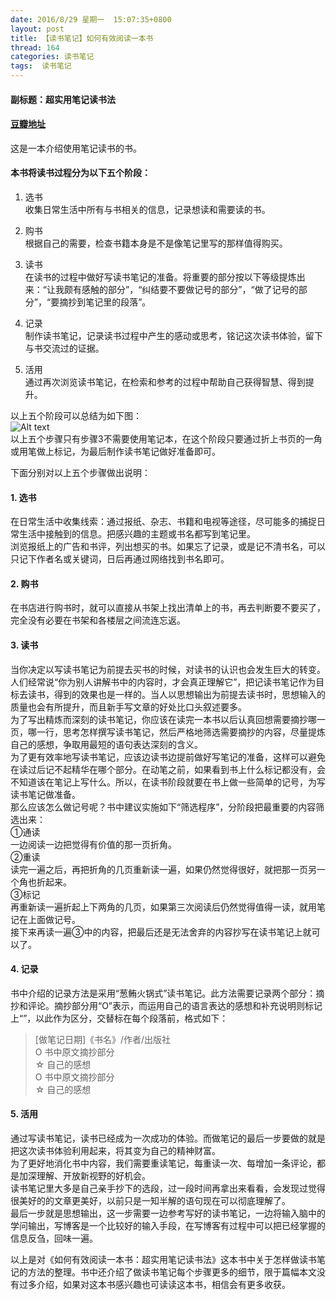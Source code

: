 ```yaml
---  
date: 2016/8/29 星期一  15:07:35+0800  
layout: post  
title: 【读书笔记】如何有效阅读一本书  
thread: 164  
categories: 读书笔记  
tags:  读书笔记  
---  
```

  
#### 副标题：超实用笔记读书法  
  
#### [豆瓣地址](https://book.douban.com/subject/26789567/)  
  
这是一本介绍使用笔记读书的书。  
  
#### 本书将读书过程分为以下五个阶段：  
1. 选书    
收集日常生活中所有与书相关的信息，记录想读和需要读的书。  
  
2. 购书  
根据自己的需要，检查书籍本身是不是像笔记里写的那样值得购买。  
  
3. 读书  
在读书的过程中做好写读书笔记的准备。将重要的部分按以下等级提炼出来：“让我颇有感触的部分”，“纠结要不要做记号的部分”，“做了记号的部分”，“要摘抄到笔记里的段落”。  
  
4. 记录  
制作读书笔记，记录读书过程中产生的感动或思考，铭记这次读书体验，留下与书交流过的证据。  
  
5. 活用  
通过再次浏览读书笔记，在检索和参考的过程中帮助自己获得智慧、得到提升。  
  
以上五个阶段可以总结为如下图：  
![Alt text](http://www.hkjdy.cn/img/howToReadABook/reading_steps.png)  
以上五个步骤只有步骤3不需要使用笔记本，在这个阶段只要通过折上书页的一角或用笔做上标记，为最后制作读书笔记做好准备即可。  
  
下面分别对以上五个步骤做出说明：  
  
#### 1. 选书  
在日常生活中收集线索：通过报纸、杂志、书籍和电视等途径，尽可能多的捕捉日常生活中接触到的信息。把感兴趣的主题或书名都写到笔记里。  
浏览报纸上的广告和书评，列出想买的书。如果忘了记录，或是记不清书名，可以只记下作者名或关键词，日后再通过网络找到书名即可。  
  
#### 2. 购书  
在书店进行购书时，就可以直接从书架上找出清单上的书，再去判断要不要买了，完全没有必要在书架和各楼层之间流连忘返。  
  
#### 3. 读书  
当你决定以写读书笔记为前提去买书的时候，对读书的认识也会发生巨大的转变。  
人们经常说“你为别人讲解书中的内容时，才会真正理解它”，把记读书笔记作为目标去读书，得到的效果也是一样的。当人以思想输出为前提去读书时，思想输入的质量也会有所提升，而且新手写文章的好处比口头叙述要多。  
为了写出精炼而深刻的读书笔记，你应该在读完一本书以后认真回想需要摘抄哪一页，哪一行，思考怎样撰写读书笔记，然后严格地筛选需要摘抄的内容，尽量提炼自己的感想，争取用最短的语句表达深刻的含义。  
为了更有效率地写读书笔记，应该边读书边提前做好写笔记的准备，这样可以避免在读过后记不起精华在哪个部分。在动笔之前，如果看到书上什么标记都没有，会不知道该在笔记上写什么。所以，在读书阶段就要在书上做一些简单的记号，为写读书笔记做准备。  
那么应该怎么做记号呢？书中建议实施如下“筛选程序”，分阶段把最重要的内容筛选出来：  
①通读  
一边阅读一边把觉得有价值的那一页折角。  
②重读  
读完一遍之后，再把折角的几页重新读一遍，如果仍然觉得很好，就把那一页另一个角也折起来。  
③标记  
再重新读一遍折起上下两角的几页，如果第三次阅读后仍然觉得值得一读，就用笔记在上面做记号。  
接下来再读一遍③中的内容，把最后还是无法舍弃的内容抄写在读书笔记上就可以了。  
  
#### 4. 记录  
书中介绍的记录方法是采用“葱鲔火锅式”读书笔记。此方法需要记录两个部分：摘抄和评论。摘抄部分用“O”表示，而运用自己的语言表达的感想和补充说明则标记上“”，以此作为区分，交替标在每个段落前，格式如下：  
> [做笔记日期]《书名》/作者/出版社  
> O 书中原文摘抄部分  
> ☆ 自己的感想  
> O 书中原文摘抄部分  
> ☆ 自己的感想  
  
#### 5. 活用  
通过写读书笔记，读书已经成为一次成功的体验。而做笔记的最后一步要做的就是把这次读书体验利用起来，将其变为自己的精神财富。  
为了更好地消化书中内容，我们需要重读笔记，每重读一次、每增加一条评论，都是加深理解、开放新视野的好机会。  
读书笔记里大多是自己亲手抄下的选段，过一段时间再拿出来看看，会发现过觉得很美好的的文章更美好，以前只是一知半解的语句现在可以彻底理解了。  
最后一步就是思想输出，这一步需要一边参考写好的读书笔记，一边将输入脑中的学问输出，写博客是一个比较好的输入手段，在写博客有过程中可以把已经掌握的信息反刍，回味一遍。  
  
以上是对《如何有效阅读一本书：超实用笔记读书法》这本书中关于怎样做读书笔记的方法的整理。书中还介绍了做读书笔记每个步骤更多的细节，限于篇幅本文没有过多介绍，如果对这本书感兴趣也可读读这本书，相信会有更多收获。  
